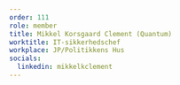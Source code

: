 ```yaml
---
order: 111
role: member
title: Mikkel Korsgaard Clement (Quantum)
worktitle: IT-sikkerhedschef
workplace: JP/Politikkens Hus
socials:
  linkedin: mikkelkclement
---
```

